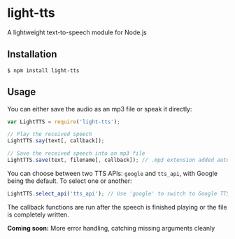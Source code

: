 # light-tts

A lightweight text-to-speech module for Node.js

## Installation

    $ npm install light-tts

## Usage

You can either save the audio as an mp3 file or speak it directly: 

```js
var LightTTS = require('light-tts');

// Play the received speech
LightTTS.say(text[, callback]);

// Save the received speech into an mp3 file
LightTTS.save(text, filename[, callback]); // .mp3 extension added automatically
```

You can choose between two TTS APIs: `google` and `tts_api`, with Google being
the default. To select one or another:

```js
LightTTS.select_api('tts_api'); // Use 'google' to switch to Google TTS
```

The callback functions are run after the speech is finished playing or the file
is completely written.

__Coming soon:__ More error handling, catching missing arguments cleanly

